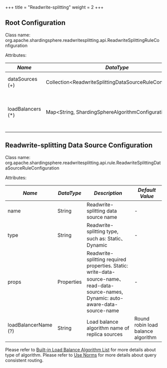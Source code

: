 +++
title = "Readwrite-splitting"
weight = 2
+++

## Root Configuration

Class name: org.apache.shardingsphere.readwritesplitting.api.ReadwriteSplittingRuleConfiguration

Attributes:

| *Name*            | *DataType*                                            | *Description*                                                          |
| ----------------- | ----------------------------------------------------- | ---------------------------------------------------------------------- |
| dataSources (+)   | Collection\<ReadwriteSplittingDataSourceRuleConfiguration\> | Data sources of write and reads                                  |
| loadBalancers (*) | Map\<String, ShardingSphereAlgorithmConfiguration\>   | Load balance algorithm name and configurations of replica data sources |

## Readwrite-splitting Data Source Configuration

Class name: org.apache.shardingsphere.readwritesplitting.api.rule.ReadwriteSplittingDataSourceRuleConfiguration

Attributes:

| *Name*                     | *DataType*           | *Description*                                      | *Default Value*                    |
| -------------------------- | -------------------- | -------------------------------------------------- | ---------------------------------- |
| name                       | String               | Readwrite-splitting data source name               | -                                  |
| type                       | String               | Readwrite-splitting type, such as: Static、Dynamic | -                                   |
| props                      | Properties           | Readwrite-splitting required properties. Static: write-data-source-name、read-data-source-names, Dynamic: auto-aware-data-source-name| -        |
| loadBalancerName (?)       | String               | Load balance algorithm name of replica sources     | Round robin load balance algorithm |

Please refer to [Built-in Load Balance Algorithm List](/en/user-manual/shardingsphere-jdbc/builtin-algorithm/load-balance) for more details about type of algorithm.
Please refer to [Use Norms](/en/features/readwrite-splitting/use-norms) for more details about query consistent routing.
